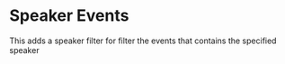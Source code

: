 # Speaker Events

This adds a speaker filter for filter the events that contains the specified speaker
